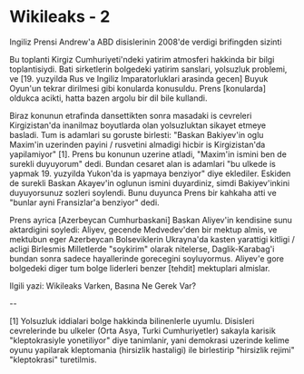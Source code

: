 # Wikileaks - 2

Ingiliz Prensi Andrew'a ABD disislerinin 2008'de verdigi brifingden sizinti

Bu toplanti Kirgiz Cumhuriyeti'ndeki yatirim atmosferi hakkinda bir bilgi toplantisiydi. Bati sirketlerin bolgedeki yatirim sanslari, yolsuzluk problemi, ve [19. yuzyilda Rus ve Ingiliz Imparatorluklari arasinda gecen] Buyuk Oyun'un tekrar dirilmesi gibi konularda konusuldu. Prens [konularda] oldukca acikti, hatta bazen argolu bir dil bile kullandi.

Biraz konunun etrafinda dansettikten sonra masadaki is cevreleri Kirgizistan'da inanilmaz boyutlarda olan yolsuzluktan sikayet etmeye basladi. Tum is adamlari su goruste birlesti: "Baskan Bakiyev'in oglu Maxim'in uzerinden payini / rusvetini almadigi hicbir is Kirgizistan'da yapilamiyor" [1]. Prens bu konunun uzerine atladi, "Maxim'in ismini ben de surekli duyuyorum" dedi. Bundan cesaret alan is adamlari "bu ulkede is yapmak 19. yuzyilda Yukon'da is yapmaya benziyor" diye eklediler. Eskiden de surekli Baskan Akayev'in oglunun ismini duyardiniz, simdi Bakiyev'inkini duyuyorsunuz sozleri soylendi. Bunu duyunca Prens bir kahkaha atti ve "bunlar ayni Fransizlar'a benziyor" dedi.

Prens ayrica [Azerbeycan Cumhurbaskani] Baskan Aliyev'in kendisine sunu aktardigini soyledi: Aliyev, gecende Medvedev'den bir mektup almis, ve mektubun eger Azerbeycan Bolseviklerin Ukrayna'da kasten yarattigi kitligi / acligi Birlesmis Milletlerde "soykirim" olarak nitelerse, Daglik-Karabag'i bundan sonra sadece hayallerinde gorecegini soyluyormus. Aliyev'e gore bolgedeki diger tum bolge liderleri benzer [tehdit] mektuplari almislar.

Ilgili yazi: Wikileaks Varken, Basına Ne Gerek Var?

--

[1] Yolsuzluk iddialari bolge hakkinda bilinenlerle uyumlu. Disisleri cevrelerinde bu ulkeler (Orta Asya, Turki Cumhuriyetler) sakayla karisik "kleptokrasiyle yonetiliyor" diye tanimlanir, yani demokrasi uzerinde kelime oyunu yapilarak kleptomania (hirsizlik hastaligi) ile birlestirip "hirsizlik rejimi" "kleptokrasi" turetilmis.
